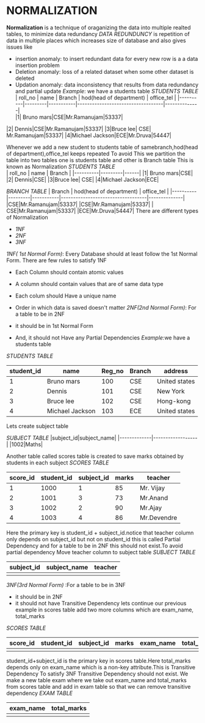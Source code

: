 #  NORMALIZATION
**Normalization** is a technique of oraganizing the data into multiple realted tables, to minimize data redundancy
*DATA REDUNDUNCY* is repetition of data in multiple places which increases size of database
and also gives issues like
+ insertion anomaly: to insert redundant data for every new row is a a data insertion problem
+ Deletion anomaly: loss of a related dataset when some other dataset is deleted
+ Updation anomaly: data inconsistency that results from data redundancy and partial update
*Example*:
we have a students table
*STUDENTS TABLE*
| roll_no | name | Branch | hod(head of department) | office_tel |
|----------|---------|-----------|-----------------------------------|--------------|  
|1| Bruno mars|CSE|Mr.Ramanujam|53337|

|2| Dennis|CSE|Mr.Ramanujam|53337|
|3|Bruce lee| CSE| Mr.Ramanujam|53337|
|4|Michael Jackson|ECE|Mr.Druva|54447|

Whenever we add a new student to students table  of samebranch,hod(head of department),office_tel keeps repeated
To avoid This we partition the table into two tables one is  students table and other is Branch table This is known as  Normalization
*STUDENTS TABLE*                                 
| roll_no | name | Branch |
|----------|---------|------|
|1| Bruno mars|CSE|
|2| Dennis|CSE|
|3|Bruce lee| CSE|
|4|Michael Jackson|ECE|

*BRANCH TABLE*
| Branch | hod(head of department) | office_tel |
|----------|---------|-----------|-----------------------------------|--------------|  
|CSE|Mr.Ramanujam|53337|
|CSE|Mr.Ramanujam|53337|
| CSE|Mr.Ramanujam|53337|
|ECE|Mr.Druva|54447|
There are  different types of Normalization
+ *1NF*
+ *2NF*
+ *3NF*

*1NF( 1st Normal Form)*: Every Database should at least follow the  1st Normal Form. There are few rules to satisfy 1NF
+ Each Column should contain atomic values

+ A column should contain values that are of same data type

+ Each colum should Have a unique name

+ Order in which data is saved doesn't matter
*2NF(2nd  Normal Form)*: For a table to be in  2NF
+ it should be in 1st Normal Form
+ And, it should not Have any Partial Dependencies
*Example*:we have a students table

*STUDENTS TABLE*

| student_id| name | Reg_no| Branch | address|
|----------|---------|-----------|-----------------------------------|--------------|  
|1| Bruno mars|100|CSE|United states|
|2| Dennis|101|CSE|New York|
|3|Bruce lee| 102| CSE|Hong-kong|
|4|Michael Jackson|103|ECE|United states|  
 Lets create subject table

*SUBJECT TABLE*
|subject_id|subject_name|
|-------------|------------------|
|1002|Maths|
  
Another table called scores table is created to save marks obtained by students in each subject
*SCORES TABLE*


| score_id |student_id | subject_id | marks| teacher|
|----------|---------|-----------|-----------------------------------|--------------|  
|1| 1000|1|85|Mr. Vijay|
|2|1001|3|73|Mr.Anand|
|3|1002| 2| 90|Mr.Ajay|
|4|1003|4|86|Mr.Devendre|

Here the primary key is student_id + subject_id.notice that teacher column only depends on subject_id but not on student_id  this is called Partial Dependency and for a table to be in 2NF this should not exist.To avoid partial dependency Move teacher column to subject table
*SUBJECT TABLE*

|subject_id|subject_name|teacher|
|--------------|------------------ |----------|
| | | |

*3NF(3rd Normal Form)* :For a table to be in 3NF
+ it should be in 2NF
+ it should not have Transitive Dependency
lets continue our previous example
in scores table add two more columns which are exam_name, total_marks

*SCORES TABLE*

|score_id|student_id|subject_id|marks|exam_name|total_marks|
|-----------|--------------|--------------|--------|----------------|-----------------|
| | | | | | |


student_id+subject_id is the primary key in scores table.Here total_marks depends only on exam_name which is a non-key attribute.This is Transitive Dependency
To satisfy 3NF Transitive Dependency should not exist. We make a new table exam where we take out exam_name and total_marks from scores table and add in exam table so that we can remove transitive dependency
*EXAM TABLE*

|exam_name|total_marks|
|----------------|----|
| |
